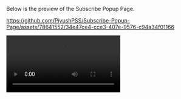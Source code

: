 Below is the preview of the Subscribe Popup Page.

https://github.com/PiyushPSS/Subscribe-Popup-Page/assets/78641552/34e47ce4-cce3-407e-9576-c94a34f01166

<video src = "https://github.com/PiyushPSS/Subscribe-Popup-Page/assets/78641552/34e47ce4-cce3-407e-9576-c94a34f01166" autoplay = true>

